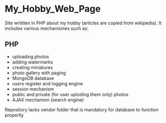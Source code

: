 # My_Hobby_Web_Page

Site wrtitten in PHP about my hobby (articles are copied from wikipedia). It includes various mechanismes such as:  


## PHP
* uploading photos
* adding watermarks
* creating miniatures
* photo gallery with paging
* MongoDB database
* users register and logging engine
* session mechanism
* public and private (for user uploding them only) photos
* AJAX mechanism (search engine)

Repository lacks vendor folder that is mandatory for database to function properlly
